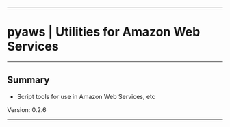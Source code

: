 * * *
# pyaws | Utilities for Amazon Web Services
* * *

## Summary

* Script tools for use in Amazon Web Services, etc

 Version: 0.2.6

* * *
